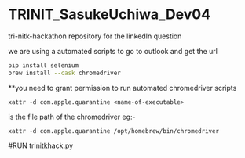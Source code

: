 # TRINIT_SasukeUchiwa_Dev04
tri-nitk-hackathon repository for the linkedIn question

we are using a automated scripts to go to outlook and get the url
```bash
pip install selenium 
brew install --cask chromedriver
```

**you need to grant permission to run automated chromedriver scripts
```
xattr -d com.apple.quarantine <name-of-executable> 
```
<name-of-executible> is the file path of the chromedriver
  eg:-
  ```
  xattr -d com.apple.quarantine /opt/homebrew/bin/chromedriver
  ```
#RUN trinitkhack.py
  
  
